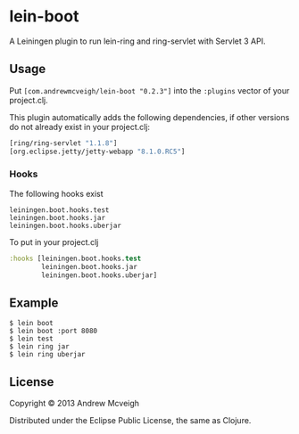 # lein-boot

A Leiningen plugin to run lein-ring and ring-servlet with Servlet 3 API.

## Usage

Put `[com.andrewmcveigh/lein-boot "0.2.3"]` into the `:plugins` vector
of your project.clj.

This plugin automatically adds the following dependencies, if other versions do
not already exist in your project.clj:

```clojure
[ring/ring-servlet "1.1.8"]
[org.eclipse.jetty/jetty-webapp "8.1.0.RC5"]
```

### Hooks

The following hooks exist

    leiningen.boot.hooks.test
    leiningen.boot.hooks.jar
    leiningen.boot.hooks.uberjar

To put in your project.clj

```clojure
:hooks [leiningen.boot.hooks.test
        leiningen.boot.hooks.jar
        leiningen.boot.hooks.uberjar]
```

## Example

    $ lein boot
    $ lein boot :port 8080
    $ lein test
    $ lein ring jar
    $ lein ring uberjar

## License

Copyright © 2013 Andrew Mcveigh

Distributed under the Eclipse Public License, the same as Clojure.
